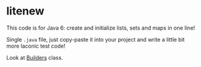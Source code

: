 litenew
=======

This code is for Java 6: create and initialize lists, sets and maps in one line!

Single `.java` file, just copy-paste it into your project and write a little bit more laconic test code!

Look at [Builders](https://github.com/flaz14/litenew/blob/master/litenew/src/main/java/com/github/flaz14/litenew/Builders.java) class.